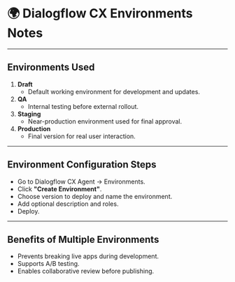 # 🌍 Dialogflow CX Environments Notes

---

## Environments Used

1. **Draft**
   - Default working environment for development and updates.
2. **QA**
   - Internal testing before external rollout.
3. **Staging**
   - Near-production environment used for final approval.
4. **Production**
   - Final version for real user interaction.

---

## Environment Configuration Steps

- Go to Dialogflow CX Agent → Environments.
- Click **"Create Environment"**.
- Choose version to deploy and name the environment.
- Add optional description and roles.
- Deploy.

---

## Benefits of Multiple Environments

- Prevents breaking live apps during development.
- Supports A/B testing.
- Enables collaborative review before publishing.
